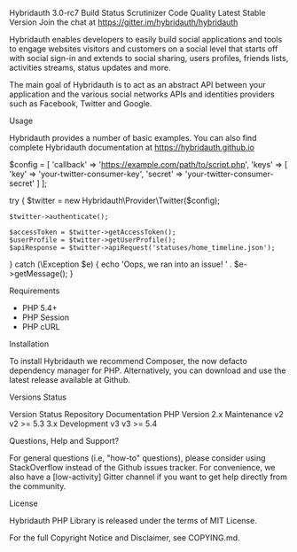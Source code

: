 Hybridauth 3.0-rc7
Build Status Scrutinizer Code Quality Latest Stable Version Join the chat at https://gitter.im/hybridauth/hybridauth

Hybridauth enables developers to easily build social applications and tools to engage websites visitors and customers on a social level that starts off with social sign-in and extends to social sharing, users profiles, friends lists, activities streams, status updates and more.

The main goal of Hybridauth is to act as an abstract API between your application and the various social networks APIs and identities providers such as Facebook, Twitter and Google.

Usage

Hybridauth provides a number of basic examples. You can also find complete Hybridauth documentation at https://hybridauth.github.io


$config = [
    'callback' => 'https://example.com/path/to/script.php',
    'keys' => [ 'key' => 'your-twitter-consumer-key', 'secret' => 'your-twitter-consumer-secret' ]
];


try {
    $twitter = new Hybridauth\Provider\Twitter($config);

    $twitter->authenticate();

    $accessToken = $twitter->getAccessToken();
    $userProfile = $twitter->getUserProfile();
    $apiResponse = $twitter->apiRequest('statuses/home_timeline.json');
}
catch (\Exception $e) {
    echo 'Oops, we ran into an issue! ' . $e->getMessage();
}


Requirements

- PHP 5.4+
- PHP Session
- PHP cURL


Installation

To install Hybridauth we recommend Composer, the now defacto dependency manager for PHP. Alternatively, you can download and use the latest release available at Github.

Versions Status

Version	       Status	    Repository	  Documentation	  PHP Version
  2.x	     Maintenance	   v2	           v2	        >= 5.3
  3.x	     Development	   v3	           v3	        >= 5.4
  
  
Questions, Help and Support?

For general questions (i.e, "how-to" questions), please consider using StackOverflow instead of the Github issues tracker. For convenience, we also have a [low-activity] Gitter channel if you want to get help directly from the community.


License

Hybridauth PHP Library is released under the terms of MIT License.


For the full Copyright Notice and Disclaimer, see COPYING.md.
